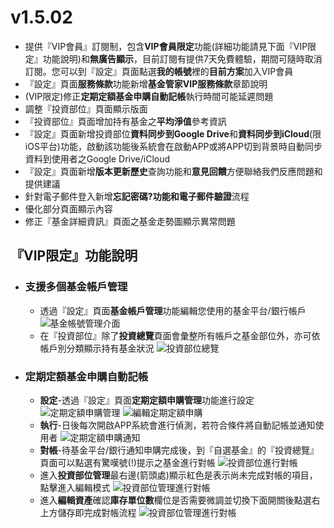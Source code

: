 # v1.5.02
- 提供『VIP會員』訂閱制，包含**VIP會員限定**功能(詳細功能請見下面『VIP限定』功能說明)和**無廣告顯示**，目前訂閱有提供7天免費體驗，期間可隨時取消訂閱。您可以到『設定』頁面點選**我的帳號**裡的**目前方案**加入VIP會員
- 『設定』頁面**服務條款**功能新增**基金管家VIP服務條款**章節說明
- (VIP限定)修正**定期定額基金申購自動記帳**執行時間可能延遲問題
- 調整『投資部位』頁面顯示版面
- 『投資部位』頁面增加持有基金之**平均淨值**參考資訊
- 『設定』頁面新增投資部位**資料同步到Google Drive**和**資料同步到iCloud**(限iOS平台)功能，啟動該功能後系統會在啟動APP或將APP切到背景時自動同步資料到使用者之Google Drive/iCloud
- 『設定』頁面新增**版本更新歷史**查詢功能和**意見回饋**方便聯絡我們反應問題和提供建議
- 針對電子郵件登入新增**忘記密碼?**功能和**電子郵件驗證**流程
- 優化部分頁面顯示內容
- 修正『基金詳細資訊』頁面之基金走勢圖顯示異常問題

## 『VIP限定』功能說明
- ### 支援多個基金帳戶管理
  - 透過『設定』頁面**基金帳戶管理**功能編輯您使用的基金平台/銀行帳戶 
  ![基金帳號管理介面](https://ik.imagekit.io/dmgomznao1/fundtracker/tr:w-600/accountmanager_NrN4oGwieLP.png)
  - 在『投資部位』除了**投資總覽**頁面會彙整所有帳戶之基金部位外，亦可依帳戶別分類顯示持有基金狀況
  ![投資部位總覽](https://ik.imagekit.io/dmgomznao1/fundtracker/tr:w-600/myassetnshowaccount_ZjKYFheD_.png)

- ### 定期定額基金申購自動記帳
  - **設定**-透過『設定』頁面**定期定額申購管理**功能進行設定
  ![定期定額申購管理](https://ik.imagekit.io/dmgomznao1/fundtracker/tr:w-600/regularfundsettingn_o_ZEXWgF2.png)
  ![編輯定期定額申購](https://ik.imagekit.io/dmgomznao1/fundtracker/tr:w-600/regularfundeditn_FteGlr75_.png)
  - **執行**-日後每次開啟APP系統會進行偵測，若符合條件將自動記帳並通知使用者
  ![定期定額申購通知](https://ik.imagekit.io/dmgomznao1/fundtracker/tr:w-600/regularfundrunningn_O1Og-G5qO.png)
  - **對帳**-待基金平台/銀行通知申購完成後，到『自選基金』的『投資總覽』頁面可以點選有驚嘆號(!)提示之基金進行對帳
    ![投資部位進行對帳](https://ik.imagekit.io/dmgomznao1/fundtracker/tr:w-600/myassetn2_YVZvEWGlLr5.png)
  - 進入**投資部位管理**最右邊(箭頭處)顯示紅色是表示尚未完成對帳的項目，點擊進入編輯模式
  ![投資部位管理進行對帳](https://ik.imagekit.io/dmgomznao1/fundtracker/tr:w-600/myassetmanagern_M9H__aZP8.png)
  - 進入**編輯資產**確認**庫存單位數**欄位是否需要微調並切換下面開關後點選右上方儲存即完成對帳流程
  ![投資部位管理進行對帳](https://ik.imagekit.io/dmgomznao1/fundtracker/tr:w-600/fundasset2_EDbve26IU.png)  